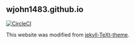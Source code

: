 ## wjohn1483.github.io
[![CircleCI](https://circleci.com/gh/wjohn1483/wjohn1483.github.io.svg?style=svg)](https://circleci.com/gh/wjohn1483/wjohn1483.github.io)

This website was modified from
[jekyll-TeXt-theme](https://github.com/kitian616/jekyll-TeXt-theme).
